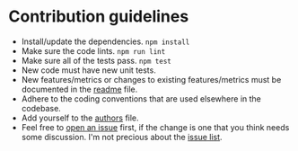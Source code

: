 # Contribution guidelines

* Install/update the dependencies.
  `npm install`
* Make sure the code lints.
  `npm run lint`
* Make sure all of the tests pass.
  `npm test`
* New code must have new unit tests.
* New features/metrics
  or changes to existing features/metrics
  must be documented in the [readme] file.
* Adhere to the coding conventions
  that are used elsewhere in the codebase.
* Add yourself to the [authors] file.
* Feel free to [open an issue][newissue] first,
  if the change is one that you think
  needs some discussion.
  I'm not precious
  about the [issue list][issues].

[readme]: https://github.com/philbooth/escomplex/blob/master/README.md
[authors]: https://github.com/philbooth/escomplex/blob/master/AUTHORS
[newissue]: https://github.com/philbooth/escomplex/issues/new
[issues]: https://github.com/philbooth/escomplex/issues

